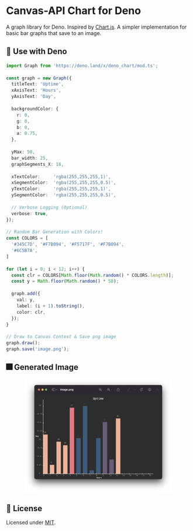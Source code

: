 # Canvas-API Chart for Deno
A graph library for Deno. Inspired by [Chart.js](https://www.chartjs.org/). A simpler implementation for basic bar graphs that save to an image.

## 🚀 Use with Deno
```typescript
import Graph from 'https://deno.land/x/deno_chart/mod.ts';

const graph = new Graph({
  titleText: 'Uptime',
  xAxisText: 'Hours',
  yAxisText: 'Day',

  backgroundColor: {
    r: 0,
    g: 0,
    b: 0,
    a: 0.75,
  },
  
  yMax: 50,
  bar_width: 25,
  graphSegments_X: 18,

  xTextColor:     'rgba(255,255,255,1)',
  xSegmentColor:  'rgba(255,255,255,0.5)',
  yTextColor:     'rgba(255,255,255,1)',
  ySegmentColor:  'rgba(255,255,255,0.5)',

  // Verbose Logging (Optional)
  verbose: true,
});

// Random Bar Generation with Colors!
const COLORS = [
  '#345C7D', '#F7B094', '#F5717F', '#F7B094',
  '#6C5B7A',
]

for (let i = 0; i < 12; i++) {
  const clr = COLORS[Math.floor(Math.random() * COLORS.length)];
  const y = Math.floor(Math.random() * 50);

  graph.add({
    val: y,
    label: (i + 1).toString(),
    color: clr,
  });
}

// Draw to Canvas Context & Save png image
graph.draw();
graph.save('image.png');
```

## 🎆 Generated Image
<p align="center">
  <img 
    src="misc/Image1.png"
    width="80%"
  >
</p>

## 📙 License
Licensed under [MIT](LICENSE).